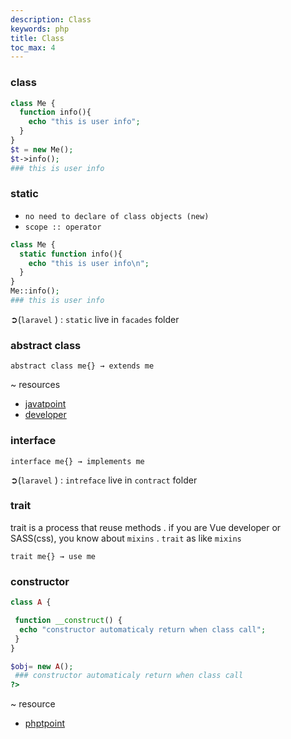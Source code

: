 ```yaml
---
description: Class
keywords: php
title: Class
toc_max: 4
---
```


### class

```php
class Me {
  function info(){
    echo "this is user info";
  }
}
$t = new Me();
$t->info();
### this is user info
```

### static

* `no need to declare of class objects (new)`
* `scope :: operator`

```php
class Me {
  static function info(){
    echo "this is user info\n";
  }
}
Me::info();
### this is user info
```

➲(`laravel` ) : `static` live in `facades` folder


### abstract class

`abstract class me{} → extends me `

~ resources

* [javatpoint](https://www.javatpoint.com/abstract-class-in-java)
* [developer](https://www.developer.com/lang/php/article.php/3604111/PHP-5-OOP-Interfaces-Abstract-Classes-and-the-Adapter-Pattern.htm)

### interface

`interface me{} → implements me `

➲(`laravel` ) : `intreface` live in `contract` folder

### trait

trait is a process that reuse methods . if you are Vue developer or SASS(css), you know about `mixins` . `trait` as like `mixins`

`trait me{} → use me `

### constructor

```php
class A {

 function __construct() {
  echo "constructor automaticaly return when class call";
 }
}

$obj= new A();
 ### constructor automaticaly return when class call
?>
```

~ resource

* [phptpoint](https://www.phptpoint.com/php-constructor/)
